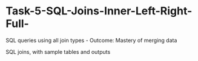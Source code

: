 # Task-5-SQL-Joins-Inner-Left-Right-Full-
SQL queries using all join types - Outcome: Mastery of merging data

SQL joins, with sample tables and outputs
